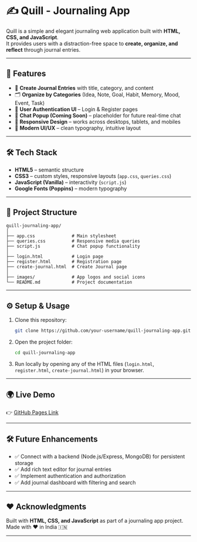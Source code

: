# ✍️ Quill - Journaling App

Quill is a simple and elegant journaling web application built with **HTML, CSS, and JavaScript**.  
It provides users with a distraction-free space to **create, organize, and reflect** through journal entries.

---

## 🚀 Features

- 📖 **Create Journal Entries** with title, category, and content  
- 🗂 **Organize by Categories** (Idea, Note, Goal, Habit, Memory, Mood, Event, Task)  
- 🔑 **User Authentication UI** – Login & Register pages  
- 💬 **Chat Popup (Coming Soon)** – placeholder for future real-time chat  
- 📱 **Responsive Design** – works across desktops, tablets, and mobiles  
- 🎨 **Modern UI/UX** – clean typography, intuitive layout  

---

## 🛠️ Tech Stack

- **HTML5** – semantic structure  
- **CSS3** – custom styles, responsive layouts (`app.css`, `queries.css`)  
- **JavaScript (Vanilla)** – interactivity (`script.js`)  
- **Google Fonts (Poppins)** – modern typography  

---

## 📂 Project Structure

```
quill-journaling-app/
│
├── app.css              # Main stylesheet
├── queries.css          # Responsive media queries
├── script.js            # Chat popup functionality
│
├── login.html           # Login page
├── register.html        # Registration page
├── create-journal.html  # Create Journal page
│
├── images/              # App logos and social icons
└── README.md            # Project documentation
```

---

## ⚙️ Setup & Usage

1. Clone this repository:
   ```bash
   git clone https://github.com/your-username/quill-journaling-app.git
   ```
2. Open the project folder:
   ```bash
   cd quill-journaling-app
   ```
3. Run locally by opening any of the HTML files (`login.html`, `register.html`, `create-journal.html`) in your browser.

---

## 🌍 Live Demo

👉 [GitHub Pages Link](https://your-username.github.io/quill-journaling-app/)

---

## 🛠️ Future Enhancements

- ✅ Connect with a backend (Node.js/Express, MongoDB) for persistent storage  
- ✅ Add rich text editor for journal entries  
- ✅ Implement authentication and authorization  
- ✅ Add journal dashboard with filtering and search  

---

## ❤️ Acknowledgments

Built with **HTML, CSS, and JavaScript** as part of a journaling app project.  
Made with ♥ in India 🇮🇳  

---
